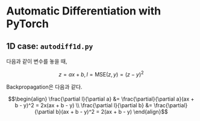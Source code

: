 # Automatic Differentiation with PyTorch

## 1D case: `autodiff1d.py`
다음과 같이 변수를 놓을 때,

```math
z = ax + b, l = \mathrm{MSE}(z, y) = (z - y)^2
```

Backpropagation은 다음과 같다.

```math
\begin{align}
  \frac{\partial l}{\partial a} &= \frac{\partial}{\partial a}(ax + b - y)^2 = 2x(ax + b - y) \\
  \frac{\partial l}{\partial b} &= \frac{\partial}{\partial b}(ax + b - y)^2 = 2(ax + b - y)
\end{align}
```
